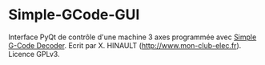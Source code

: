# Simple-GCode-GUI
Interface PyQt de contrôle d'une machine 3 axes programmée avec [Simple G-Code Decoder](https://github.com/sensor56/Simple-GCode-Decoder). Ecrit par X. HINAULT (http://www.mon-club-elec.fr). Licence GPLv3.



